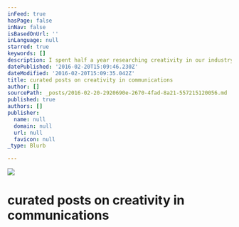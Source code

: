 ```yaml
---
inFeed: true
hasPage: false
inNav: false
isBasedOnUrl: ''
inLanguage: null
starred: true
keywords: []
description: I spent half a year researching creativity in our industry. Here is what I found.
datePublished: '2016-02-20T15:09:46.230Z'
dateModified: '2016-02-20T15:09:35.042Z'
title: curated posts on creativity in communications
author: []
sourcePath: _posts/2016-02-20-2920690e-2670-4fad-8a21-557215120056.md
published: true
authors: []
publisher:
  name: null
  domain: null
  url: null
  favicon: null
_type: Blurb

---
```

![](https://s3-us-west-2.amazonaws.com/the-grid-img/p/0f2a3f89e1e96f9230390f00090359974b3f53a3.jpg)

# curated posts on creativity in communications